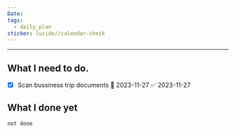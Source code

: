 ```yaml
---
Date: 
tags:
  - daily_plan
sticker: lucide//calendar-check
---
```

---
## What I need to do.

- [x] Scan bussiness trip documents 📅 2023-11-27 ✅ 2023-11-27



## What I done yet
```tasks
not done
```

